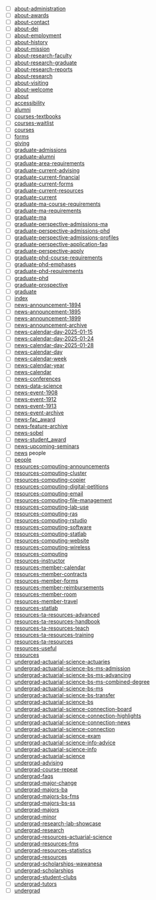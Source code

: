 - [ ] [about-administration](pages-old/about-administration.md)
- [ ] [about-awards](pages-old/about-awards.md)
- [ ] [about-contact](pages-old/about-contact.md)
- [ ] [about-dei](pages-old/about-dei.md)
- [ ] [about-employment](pages-old/about-employment.md)
- [ ] [about-history](pages-old/about-history.md)
- [ ] [about-mission](pages-old/about-mission.md)
- [ ] [about-research-faculty](pages-old/about-research-faculty.md)
- [ ] [about-research-graduate](pages-old/about-research-graduate.md)
- [ ] [about-research-reports](pages-old/about-research-reports.md)
- [ ] [about-research](pages-old/about-research.md)
- [ ] [about-visiting](pages-old/about-visiting.md)
- [ ] [about-welcome](pages-old/about-welcome.md)
- [ ] [about](pages-old/about.md)
- [ ] [accessibility](pages-old/accessibility.md)
- [ ] [alumni](pages-old/alumni.md)
- [ ] [courses-textbooks](pages-old/courses-textbooks.md)
- [ ] [courses-waitlist](pages-old/courses-waitlist.md)
- [ ] [courses](pages-old/courses.md)
- [ ] [forms](pages-old/forms.md)
- [ ] [giving](pages-old/giving.md)
- [ ] [graduate-admissions](pages-old/graduate-admissions.md)
- [ ] [graduate-alumni](pages-old/graduate-alumni.md)
- [ ] [graduate-area-requirements](pages-old/graduate-area-requirements.md)
- [ ] [graduate-current-advising](pages-old/graduate-current-advising.md)
- [ ] [graduate-current-financial](pages-old/graduate-current-financial.md)
- [ ] [graduate-current-forms](pages-old/graduate-current-forms.md)
- [ ] [graduate-current-resources](pages-old/graduate-current-resources.md)
- [ ] [graduate-current](pages-old/graduate-current.md)
- [ ] [graduate-ma-course-requirements](pages-old/graduate-ma-course-requirements.md)
- [ ] [graduate-ma-requirements](pages-old/graduate-ma-requirements.md)
- [ ] [graduate-ma](pages-old/graduate-ma.md)
- [ ] [graduate-perspective-admissions-ma](pages-old/graduate-perspective-admissions-ma.md)
- [ ] [graduate-perspective-admissions-phd](pages-old/graduate-perspective-admissions-phd.md)
- [ ] [graduate-perspective-admissions-profiles](pages-old/graduate-perspective-admissions-profiles.md)
- [ ] [graduate-perspective-application-faq](pages-old/graduate-perspective-application-faq.md)
- [ ] [graduate-perspective-apply](pages-old/graduate-perspective-apply.md)
- [ ] [graduate-phd-course-requirements](pages-old/graduate-phd-course-requirements.md)
- [ ] [graduate-phd-emphases](pages-old/graduate-phd-emphases.md)
- [ ] [graduate-phd-requirements](pages-old/graduate-phd-requirements.md)
- [ ] [graduate-phd](pages-old/graduate-phd.md)
- [ ] [graduate-prospective](pages-old/graduate-prospective.md)
- [ ] [graduate](pages-old/graduate.md)
- [ ] [index](pages-old/index.md)
- [ ] [news-announcement-1894](pages-old/news-announcement-1894.md)
- [ ] [news-announcement-1895](pages-old/news-announcement-1895.md)
- [ ] [news-announcement-1899](pages-old/news-announcement-1899.md)
- [ ] [news-announcement-archive](pages-old/news-announcement-archive.md)
- [ ] [news-calendar-day-2025-01-15](pages-old/news-calendar-day-2025-01-15.md)
- [ ] [news-calendar-day-2025-01-24](pages-old/news-calendar-day-2025-01-24.md)
- [ ] [news-calendar-day-2025-01-28](pages-old/news-calendar-day-2025-01-28.md)
- [ ] [news-calendar-day](pages-old/news-calendar-day.md)
- [ ] [news-calendar-week](pages-old/news-calendar-week.md)
- [ ] [news-calendar-year](pages-old/news-calendar-year.md)
- [ ] [news-calendar](pages-old/news-calendar.md)
- [ ] [news-conferences](pages-old/news-conferences.md)
- [ ] [news-data-science](pages-old/news-data-science.md)
- [ ] [news-event-1908](pages-old/news-event-1908.md)
- [ ] [news-event-1912](pages-old/news-event-1912.md)
- [ ] [news-event-1913](pages-old/news-event-1913.md)
- [ ] [news-event-archive](pages-old/news-event-archive.md)
- [ ] [news-fac_award](pages-old/news-fac_award.md)
- [ ] [news-feature-archive](pages-old/news-feature-archive.md)
- [ ] [news-sobel](pages-old/news-sobel.md)
- [ ] [news-student_award](pages-old/news-student_award.md)
- [ ] [news-upcoming-seminars](pages-old/news-upcoming-seminars.md)
- [ ] [news](pages-old/news.md)
people
- [ ] [people](pages-old/people.md)
- [ ] [resources-computing-announcements](pages-old/resources-computing-announcements.md)
- [ ] [resources-computing-cluster](pages-old/resources-computing-cluster.md)
- [ ] [resources-computing-copier](pages-old/resources-computing-copier.md)
- [ ] [resources-computing-digital-petitions](pages-old/resources-computing-digital-petitions.md)
- [ ] [resources-computing-email](pages-old/resources-computing-email.md)
- [ ] [resources-computing-file-management](pages-old/resources-computing-file-management.md)
- [ ] [resources-computing-lab-use](pages-old/resources-computing-lab-use.md)
- [ ] [resources-computing-ras](pages-old/resources-computing-ras.md)
- [ ] [resources-computing-rstudio](pages-old/resources-computing-rstudio.md)
- [ ] [resources-computing-software](pages-old/resources-computing-software.md)
- [ ] [resources-computing-statlab](pages-old/resources-computing-statlab.md)
- [ ] [resources-computing-website](pages-old/resources-computing-website.md)
- [ ] [resources-computing-wireless](pages-old/resources-computing-wireless.md)
- [ ] [resources-computing](pages-old/resources-computing.md)
- [ ] [resources-instructor](pages-old/resources-instructor.md)
- [ ] [resources-member-calendar](pages-old/resources-member-calendar.md)
- [ ] [resources-member-contracts](pages-old/resources-member-contracts.md)
- [ ] [resources-member-forms](pages-old/resources-member-forms.md)
- [ ] [resources-member-reimbursements](pages-old/resources-member-reimbursements.md)
- [ ] [resources-member-room](pages-old/resources-member-room.md)
- [ ] [resources-member-travel](pages-old/resources-member-travel.md)
- [ ] [resources-statlab](pages-old/resources-statlab.md)
- [ ] [resources-ta-resources-advanced](pages-old/resources-ta-resources-advanced.md)
- [ ] [resources-ta-resources-handbook](pages-old/resources-ta-resources-handbook.md)
- [ ] [resources-ta-resources-teach](pages-old/resources-ta-resources-teach.md)
- [ ] [resources-ta-resources-training](pages-old/resources-ta-resources-training.md)
- [ ] [resources-ta-resources](pages-old/resources-ta-resources.md)
- [ ] [resources-useful](pages-old/resources-useful.md)
- [ ] [resources](pages-old/resources.md)
- [ ] [undergrad-actuarial-science-actuaries](pages-old/undergrad-actuarial-science-actuaries.md)
- [ ] [undergrad-actuarial-science-bs-ms-admission](pages-old/undergrad-actuarial-science-bs-ms-admission.md)
- [ ] [undergrad-actuarial-science-bs-ms-advancing](pages-old/undergrad-actuarial-science-bs-ms-advancing.md)
- [ ] [undergrad-actuarial-science-bs-ms-combined-degree](pages-old/undergrad-actuarial-science-bs-ms-combined-degree.md)
- [ ] [undergrad-actuarial-science-bs-ms](pages-old/undergrad-actuarial-science-bs-ms.md)
- [ ] [undergrad-actuarial-science-bs-transfer](pages-old/undergrad-actuarial-science-bs-transfer.md)
- [ ] [undergrad-actuarial-science-bs](pages-old/undergrad-actuarial-science-bs.md)
- [ ] [undergrad-actuarial-science-connection-board](pages-old/undergrad-actuarial-science-connection-board.md)
- [ ] [undergrad-actuarial-science-connection-highlights](pages-old/undergrad-actuarial-science-connection-highlights.md)
- [ ] [undergrad-actuarial-science-connection-news](pages-old/undergrad-actuarial-science-connection-news.md)
- [ ] [undergrad-actuarial-science-connection](pages-old/undergrad-actuarial-science-connection.md)
- [ ] [undergrad-actuarial-science-exam](pages-old/undergrad-actuarial-science-exam.md)
- [ ] [undergrad-actuarial-science-info-advice](pages-old/undergrad-actuarial-science-info-advice.md)
- [ ] [undergrad-actuarial-science-info](pages-old/undergrad-actuarial-science-info.md)
- [ ] [undergrad-actuarial-science](pages-old/undergrad-actuarial-science.md)
- [ ] [undergrad-advising](pages-old/undergrad-advising.md)
- [ ] [undergrad-course-repeat](pages-old/undergrad-course-repeat.md)
- [ ] [undergrad-faqs](pages-old/undergrad-faqs.md)
- [ ] [undergrad-major-change](pages-old/undergrad-major-change.md)
- [ ] [undergrad-majors-ba](pages-old/undergrad-majors-ba.md)
- [ ] [undergrad-majors-bs-fms](pages-old/undergrad-majors-bs-fms.md)
- [ ] [undergrad-majors-bs-ss](pages-old/undergrad-majors-bs-ss.md)
- [ ] [undergrad-majors](pages-old/undergrad-majors.md)
- [ ] [undergrad-minor](pages-old/undergrad-minor.md)
- [ ] [undergrad-research-lab-showcase](pages-old/undergrad-research-lab-showcase.md)
- [ ] [undergrad-research](pages-old/undergrad-research.md)
- [ ] [undergrad-resources-actuarial-science](pages-old/undergrad-resources-actuarial-science.md)
- [ ] [undergrad-resources-fms](pages-old/undergrad-resources-fms.md)
- [ ] [undergrad-resources-statistics](pages-old/undergrad-resources-statistics.md)
- [ ] [undergrad-resources](pages-old/undergrad-resources.md)
- [ ] [undergrad-scholarships-wawanesa](pages-old/undergrad-scholarships-wawanesa.md)
- [ ] [undergrad-scholarships](pages-old/undergrad-scholarships.md)
- [ ] [undergrad-student-clubs](pages-old/undergrad-student-clubs.md)
- [ ] [undergrad-tutors](pages-old/undergrad-tutors.md)
- [ ] [undergrad](pages-old/undergrad.md)
